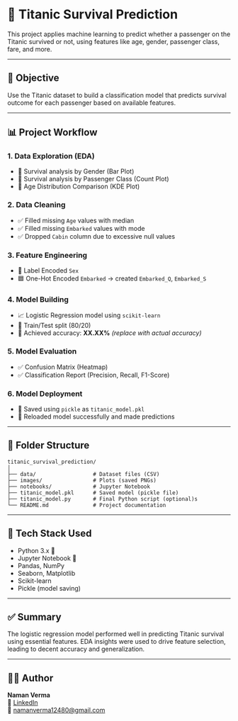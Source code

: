 # 🚢 Titanic Survival Prediction

This project applies machine learning to predict whether a passenger on the Titanic survived or not, using features like age, gender, passenger class, fare, and more.

---

## 📌 Objective

Use the Titanic dataset to build a classification model that predicts survival outcome for each passenger based on available features.

---

## 📊 Project Workflow

### 1. Data Exploration (EDA)
- 🔹 Survival analysis by Gender (Bar Plot)
- 🔹 Survival analysis by Passenger Class (Count Plot)
- 🔹 Age Distribution Comparison (KDE Plot)

### 2. Data Cleaning
- ✅ Filled missing `Age` values with median
- ✅ Filled missing `Embarked` values with mode
- ✅ Dropped `Cabin` column due to excessive null values

### 3. Feature Engineering
- 🔁 Label Encoded `Sex`
- 🟦 One-Hot Encoded `Embarked` → created `Embarked_Q`, `Embarked_S`

### 4. Model Building
- 📈 Logistic Regression model using `scikit-learn`
- 🧠 Train/Test split (80/20)
- 🎯 Achieved accuracy: **XX.XX%** *(replace with actual accuracy)*

### 5. Model Evaluation
- ✅ Confusion Matrix (Heatmap)
- ✅ Classification Report (Precision, Recall, F1-Score)

### 6. Model Deployment
- 💾 Saved using `pickle` as `titanic_model.pkl`
- 🔁 Reloaded model successfully and made predictions

---

## 📁 Folder Structure

```
titanic_survival_prediction/
│
├── data/                  # Dataset files (CSV)
├── images/                # Plots (saved PNGs)
├── notebooks/             # Jupyter Notebook
├── titanic_model.pkl      # Saved model (pickle file)
├── titanic_model.py       # Final Python script (optional)s
└── README.md              # Project documentation
```

---

## 🧰 Tech Stack Used

- Python 3.x 🐍  
- Jupyter Notebook 📒  
- Pandas, NumPy  
- Seaborn, Matplotlib  
- Scikit-learn  
- Pickle (model saving)

---

## ✅ Summary

The logistic regression model performed well in predicting Titanic survival using essential features. EDA insights were used to drive feature selection, leading to decent accuracy and generalization.

---

## 👨‍💻 Author

**Naman Verma**  
📍 [LinkedIn](https://www.linkedin.com/in/naman-verma-520355303)  
📧 namanverma12480@gmail.com
